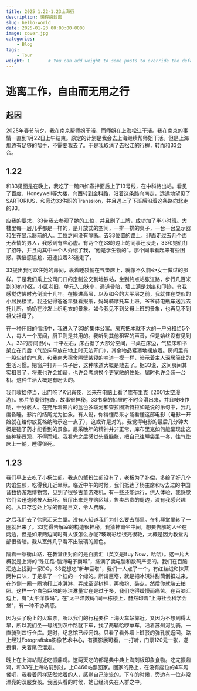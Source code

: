 ```yaml
---
title: 2025 1.22-1.23上海行
description: 懒得换封面
slug: hello-world
date: 2025-01-23 00:00:00+0000
image: cover.jpg
categories:
    - Blog
tags:
    - Tour
weight: 1       # You can add weight to some posts to override the default sorting (date descending)
---
```

# 逃离工作，自由而无用之行
## 起因
2025年春节前夕，我在南京帮师姐干活，而师姐在上海松江干活。我在南京的事情一直到1月22日上午结束。原定的计划是我会去上海继续帮师姐干活。但是上海那边有足够的帮手，不需要我去了。于是我取消了去松江的行程，转而和33会合。
## 1.22
和33见面是在晚上，我吃了一碗四如春拌面后上了13号线，在中科路出站。看见了百度、Honeywell等大楼，向西转到金科路，沿着这条路向南走，远远地望见了SARTORIUS，和旁边33供职的Transsion，并且遇上了下班后沿着这条路向北走的33。

应我的要求，33带我去参观了她的工位，并且刷了工牌，成功加了半小时班。大楼里每一层几乎都是一样的，是开放式的空间，一排一排的桌子，一台一台显示器和坐在显示器前的人。工位之间没有隔断。去33位置的路上，迎面走过去几个面无表情的男人，我感到有些心虚。有两个在33的边上的同事还没走，33和她们打了招呼，并且向其中一个人介绍了我，“他是学生物的”。那个同事看起来有些困惑。我倍感尴尬，迅速拉着33逃走了。

33提出我可以住她的房间，裹着睡袋躺在气垫床上，就像不久前🐟女士做过的那样。于是我们乘上公司门口的定制公交到地铁站，坐到终点站张江路，步行几百米到33的小区。小区老旧，单元入口狭小，通道昏暗，墙上满是划痕和印迹，令我感觉仿佛时光倒流十几年。在搬进高层，以及如今的大平层之前，我就住在类似的小居民楼里。我还记得爸爸早餐看报纸，妈妈骑摩托车上班，爷爷骑电瓶车送我去托儿所，奶奶在沙发上织毛衣的景象。如今我见不到父母上班的景象，也再见不到祖父祖母了。

在一种怀旧的情绪中，我进入了33的集体公寓。房东把本就不大的一户分租给5个人，每人一个房间，厨卫则是共用的。我听到其他租客的声音，但是始终没有见到人。33的房间很小，十平左右，床占据了大部分空间，书桌在床边，气垫床和书架立在门后（气垫床平放在地上时无法开门），其余物品紧凑地摆放着。房间里有一股尘封的气息，和我南大宿舍隔壁某寝的味道一模一样，暗示着主人深居简出的生活习惯。把窗户打开一阵子后，这种味道大概是散去了。据33说，这间房间其实租贵了，将来也许会加薪，也许会考虑换个更宽敞的住处，届时也许会装一台机。这种生活大概是有盼头的。

我们收拾停当，出门吃了K记宵夜，回来在电脑上看了库布里克《2001太空漫游》。影片节奏很拖沓，故事很神秘，33书桌的抽屉时不时会滑出来，并且吱吱作响，十分骇人。在充斥着影片的蓝色多瑙河和查拉图斯特拉如是说的乐句中，我几度昏睡。影片的结尾尤为抽象。有人说，你得懂尼采才能看懂这部电影（电影一开始就在给你放瓦格纳暗示这一点了），这或许是对的。我觉得电影的最后几分钟大概是磕了药才能看到的景象。尼采晚年的精神并非正常，库布里克如何能呈现出这些神秘景观，不得而知。我看完之后感觉头昏脑胀，把自己往睡袋里一套，往气垫床上一躺，睡得很死。
## 1.23
我们早上去吃了小杨生煎。我点的蟹粉生煎没有了，老板为了补偿，多给了好几个肉馅生煎，吃得我几近晕厥。临近中午的时候，我们抵达了杨主席和ty去过的中国音数协游戏博物馆，见到了很多古董游戏机，有一些还能运行，供人体验，我感觉它们会迅速地被人玩坏。展厅出来是导购区域，售卖昂贵的周边，没有我感兴趣的。入口存包处上写的都是日文，令人费解。

之后我们去了徐家汇天主堂。没有人知道我们为什么要去那里。在礼拜堂里转了一圈就出来了。33觉得告解室的构造很神秘。我猜神甫坐中间，想要告解的人坐在两边，但是如果两边同时有人该怎么办呢?玻璃彩绘很亮很艳，大概是因为教堂内部很昏暗。我从室外几乎看不出玻璃的颜色。

隔着一条衡山路，在教堂正对面的是百脑汇（英文是Buy Now，哈哈）。这一片大概就是上海的“珠江路-脑海电子商城”，挤满了卖电脑和数码产品的。我们在百脑汇边上找到一家DQ，33说想吃“新年巨塔”，我们一人点了一个，有红丝绒和抹茶两种口味，于是拿了一个红的一个绿的。所谓巨塔，就是把冰淇淋甜筒倒扣过来，在外侧一圈一圈地打上冰淇淋，弄成圣诞树样，再撒粉、装点，然后你就端去拍照。这样一个白色巨塔的冰淇淋量实在是过于多，我们吃得缓慢而痛苦。在百脑汇边上，有“太平洋数码”。在“太平洋数码”同一栋楼上，赫然印着“上海社会科学会堂”，有一种不协调感。

因为买了晚上的火车票，所以我们的行程要往上海火车站靠近。又因为不想到得太早，所以我们坐一号线到汉中路就下车，找了两辆哈啰单车，沿着苏州河乱骑，一直骑到四行仓库。是时，纪念馆已经闭馆。只看了看外墙上斑驳的弹孔就返回。路上经过Fotografiska影像艺术中心，有摄影展可看，一打听，门票120元一张，遂畏惧，夹着尾巴溜走。

晚上在上海站附近吃振鼎鸡。这两天吃的都是典中典上海刻板印象食物。吃完振鼎鸡，和33在上海站前别过，上C466站票回家。回家的路上，在没有座位的4车厢餐吧，我看着同样茫然站着的人，感觉自己笨笨的。下车的时候，旁边有一位非常漂亮的汉服女孩。我回头看的时候，她已经消失在人群之中。